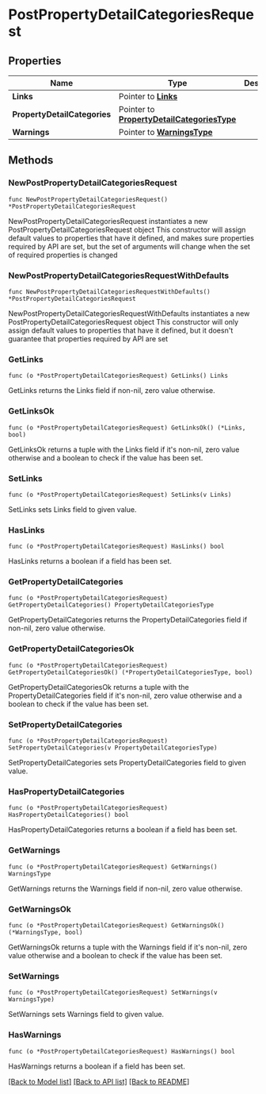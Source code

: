 # PostPropertyDetailCategoriesRequest

## Properties

Name | Type | Description | Notes
------------ | ------------- | ------------- | -------------
**Links** | Pointer to [**Links**](Links.md) |  | [optional] 
**PropertyDetailCategories** | Pointer to [**PropertyDetailCategoriesType**](PropertyDetailCategoriesType.md) |  | [optional] 
**Warnings** | Pointer to [**WarningsType**](WarningsType.md) |  | [optional] 

## Methods

### NewPostPropertyDetailCategoriesRequest

`func NewPostPropertyDetailCategoriesRequest() *PostPropertyDetailCategoriesRequest`

NewPostPropertyDetailCategoriesRequest instantiates a new PostPropertyDetailCategoriesRequest object
This constructor will assign default values to properties that have it defined,
and makes sure properties required by API are set, but the set of arguments
will change when the set of required properties is changed

### NewPostPropertyDetailCategoriesRequestWithDefaults

`func NewPostPropertyDetailCategoriesRequestWithDefaults() *PostPropertyDetailCategoriesRequest`

NewPostPropertyDetailCategoriesRequestWithDefaults instantiates a new PostPropertyDetailCategoriesRequest object
This constructor will only assign default values to properties that have it defined,
but it doesn't guarantee that properties required by API are set

### GetLinks

`func (o *PostPropertyDetailCategoriesRequest) GetLinks() Links`

GetLinks returns the Links field if non-nil, zero value otherwise.

### GetLinksOk

`func (o *PostPropertyDetailCategoriesRequest) GetLinksOk() (*Links, bool)`

GetLinksOk returns a tuple with the Links field if it's non-nil, zero value otherwise
and a boolean to check if the value has been set.

### SetLinks

`func (o *PostPropertyDetailCategoriesRequest) SetLinks(v Links)`

SetLinks sets Links field to given value.

### HasLinks

`func (o *PostPropertyDetailCategoriesRequest) HasLinks() bool`

HasLinks returns a boolean if a field has been set.

### GetPropertyDetailCategories

`func (o *PostPropertyDetailCategoriesRequest) GetPropertyDetailCategories() PropertyDetailCategoriesType`

GetPropertyDetailCategories returns the PropertyDetailCategories field if non-nil, zero value otherwise.

### GetPropertyDetailCategoriesOk

`func (o *PostPropertyDetailCategoriesRequest) GetPropertyDetailCategoriesOk() (*PropertyDetailCategoriesType, bool)`

GetPropertyDetailCategoriesOk returns a tuple with the PropertyDetailCategories field if it's non-nil, zero value otherwise
and a boolean to check if the value has been set.

### SetPropertyDetailCategories

`func (o *PostPropertyDetailCategoriesRequest) SetPropertyDetailCategories(v PropertyDetailCategoriesType)`

SetPropertyDetailCategories sets PropertyDetailCategories field to given value.

### HasPropertyDetailCategories

`func (o *PostPropertyDetailCategoriesRequest) HasPropertyDetailCategories() bool`

HasPropertyDetailCategories returns a boolean if a field has been set.

### GetWarnings

`func (o *PostPropertyDetailCategoriesRequest) GetWarnings() WarningsType`

GetWarnings returns the Warnings field if non-nil, zero value otherwise.

### GetWarningsOk

`func (o *PostPropertyDetailCategoriesRequest) GetWarningsOk() (*WarningsType, bool)`

GetWarningsOk returns a tuple with the Warnings field if it's non-nil, zero value otherwise
and a boolean to check if the value has been set.

### SetWarnings

`func (o *PostPropertyDetailCategoriesRequest) SetWarnings(v WarningsType)`

SetWarnings sets Warnings field to given value.

### HasWarnings

`func (o *PostPropertyDetailCategoriesRequest) HasWarnings() bool`

HasWarnings returns a boolean if a field has been set.


[[Back to Model list]](../README.md#documentation-for-models) [[Back to API list]](../README.md#documentation-for-api-endpoints) [[Back to README]](../README.md)


